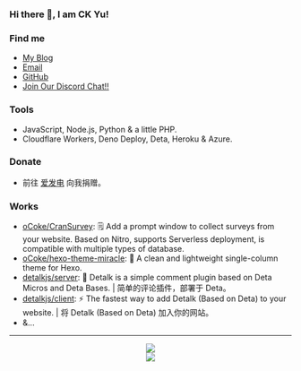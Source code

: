 ### Hi there 👋, I am CK Yu!

### Find me

- [My Blog](https://cky.im/)
- [Email](mailto:hi@cky.im)
- [GitHub](https://github.com/oCoke)
- [Join Our Discord Chat!!](https://discord.gg/PBSSM7KsdF)

### Tools

- JavaScript, Node.js, Python & a little PHP.
- Cloudflare Workers, Deno Deploy, Deta, Heroku & Azure.

### Donate

- 前往 [爱发电](https://afdian.net/@ocoke) 向我捐赠。

### Works

- [oCoke/CranSurvey](https://github.com/oCoke/CranSurvey): 🗒️ Add a prompt window to collect surveys from your website. Based on Nitro, supports Serverless deployment, is compatible with multiple types of database.
- [oCoke/hexo-theme-miracle](https://github.com/oCoke/hexo-theme-miracle): 🎉 A clean and lightweight single-column theme for Hexo.
- [detalkjs/server](https://github.com/detalkjs/server): 🎉 Detalk is a simple comment plugin based on Deta Micros and Deta Bases. | 简单的评论插件，部署于 Deta。
- [detalkjs/client](https://github.com/detalkjs/client): ⚡ The fastest way to add Detalk (Based on Deta) to your website. | 将 Detalk (Based on Deta) 加入你的网站。
- &...

---
<!--
### Stand With Ukraine

> 抵制正在 🇺🇦 乌克兰境内发生的不正义战争。
-->
<!-- [![Stand With Ukraine](https://raw.githubusercontent.com/vshymanskyy/StandWithUkraine/main/banner2-no-action.svg)](https://stand-with-ukraine.pp.ua) -->


<p align="center">
<img src="https://github-readme-stats.mrdulin.vercel.app/api?username=oCoke&show_icons=true&hide_border=true">
<br>
<img src="https://visitor-badge.glitch.me/badge?page_id=oCoke.oCoke">
</p>
